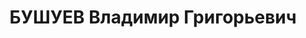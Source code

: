 ---
title: БУШУЕВ Владимир Григорьевич
description: 'Род. 1906, п. Очер, Очерский р-н, Пермская обл., русский, обр.: средне-спец.,
  род занятий: техник-механик, Пермский судозавод, руководитель тепло-технической
  партии, прож.: г. Пермь. Арест.:17.07.1937, обв.:вред., терр., КРПО. Приговор: 17.01.1938
  - ВМН, конфискация имущества. Реабилитация: Военная коллегия Верховного суда СССР,
  04.05.1957'
---